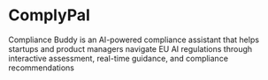# ComplyPal
Compliance Buddy is an AI-powered compliance assistant that helps startups and product managers navigate EU AI regulations through interactive assessment, real-time guidance, and compliance recommendations
